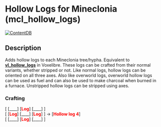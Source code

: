 # Hollow Logs for Mineclonia (mcl_hollow_logs)
[![ContentDB](https://content.minetest.net/packages/dougsouza26/mcl_hollow_logs/shields/downloads/)](https://content.minetest.net/packages/dougsouza26/mcl_hollow_logs/)
## Description
Adds hollow logs to each Mineclonia tree/hypha. Equivalent to [**vl_hollow_logs**](https://git.minetest.land/VoxeLibre/VoxeLibre/src/branch/master/mods/ITEMS/vl_hollow_logs) in Voxelibre. These logs can be crafted from their normal variants, whether stripped or not. Like normal logs, hollow logs can be oriented on all three axes. Also like overworld logs, overworld hollow logs can be used as fuel and can also be used to make charcoal when burned in a furnace. Unstripped hollow logs can be stripped using axes.
### Crafting
[ \[\_\_\_\_\] \[<span style="color:red">**Log**</span>\] \[\_\_\_\_\] ] <br>
[ \[<span style="color:red">**Log**</span>\] \[\_\_\_\_\] \[<span style="color:red">**Log**</span>\] ] &rarr; [<span style="color:red">**Hollow log 4**</span>] <br>
[ \[\_\_\_\_\] \[<span style="color:red">**Log**</span>\] \[\_\_\_\_\] ] <br>


